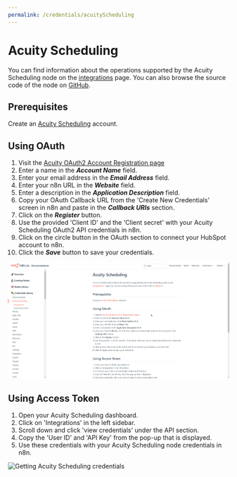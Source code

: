 ```yaml
---
permalink: /credentials/acuityScheduling
---
```


# Acuity Scheduling

You can find information about the operations supported by the Acuity Scheduling node on the [integrations](https://n8n.io/integrations/n8n-nodes-base.acuitySchedulingTrigger) page. You can also browse the source code of the node on [GitHub](https://github.com/n8n-io/n8n/tree/master/packages/nodes-base/nodes/AcuityScheduling).

## Prerequisites

Create an [Acuity Scheduling](https://acuityscheduling.com/) account.

## Using OAuth

1. Visit the [Acuity OAuth2 Account Registration page](https://acuityscheduling.com/oauth2/register)
2. Enter a name in the ***Account Name*** field.
3. Enter your email address in the ***Email Address*** field.
4. Enter your n8n URL in the ***Website*** field.
5. Enter a description in the ***Application Description*** field.
6. Copy your OAuth Callback URL from the 'Create New Credentials' screen in n8n and paste in the ***Callback URIs*** section.
7. Click on the ***Register*** button.
8. Use the provided 'Client ID' and the 'Client secret' with your Acuity Scheduling OAuth2 API credentials in n8n.
9. Click on the circle button in the OAuth section to connect your HubSpot account to n8n.
10. Click the ***Save*** button to save your credentials.

![Getting Acuity Scheduling OAuth2 credentials](./using-oauth.gif)


## Using Access Token

1. Open your Acuity Scheduling dashboard.
2. Click on 'Integrations' in the left sidebar.
3. Scroll down and click 'view credentials' under the API section.
4. Copy the 'User ID' and 'API Key' from the pop-up that is displayed.
5. Use these credentials with your Acuity Scheduling node credentials in n8n.

![Getting Acuity Scheduling credentials](./using-access-token.gif)
